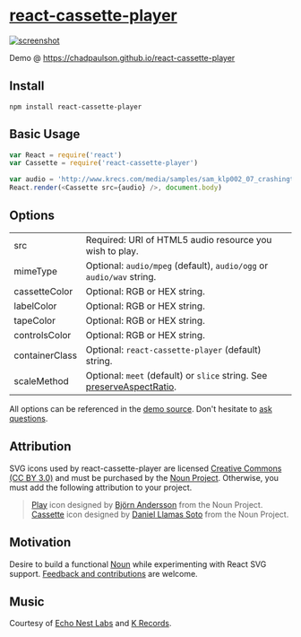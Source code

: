 # [react-cassette-player](https://chadpaulson.github.io/react-cassette-player)

[![screenshot](https://github.com/chadpaulson/react-cassette-player/raw/gh-pages/img/screenshot.png)](https://chadpaulson.github.io/react-cassette-player)

Demo @ https://chadpaulson.github.io/react-cassette-player

## Install

```
npm install react-cassette-player
```

## Basic Usage

```javascript
var React = require('react')
var Cassette = require('react-cassette-player')

var audio = 'http://www.krecs.com/media/samples/sam_klp002_07_crashingthrough.mp3'
React.render(<Cassette src={audio} />, document.body)
```

## Options

|          |                                                                                                                                                  |
|----------------|--------------------------------------------------------------------------------------------------------------------------------------------------|
| src            | Required: URI of HTML5 audio resource you wish to play.                                                                                          |
| mimeType       | Optional: `audio/mpeg` (default), `audio/ogg` or `audio/wav` string.                                                                             |
| cassetteColor  | Optional: RGB or HEX string.                                                                                                                     |
| labelColor     | Optional: RGB or HEX string.                                                                                                                     |
| tapeColor      | Optional: RGB or HEX string.                                                                                                                     |
| controlsColor  | Optional: RGB or HEX string.                                                                                                                     |
| containerClass | Optional: `react-cassette-player` (default) string.                                                                                                     |
| scaleMethod    | Optional: `meet` (default) or `slice` string. See [preserveAspectRatio](https://developer.mozilla.org/en-US/docs/Web/SVG/Attribute/preserveAspectRatio). |

All options can be referenced in the [demo source](https://github.com/chadpaulson/react-cassette-player/blob/gh-pages/src/demo.jsx). Don't hesitate to [ask questions](https://github.com/chadpaulson/react-cassette-player/issues/new).

## Attribution

SVG icons used by react-cassette-player are licensed [Creative Commons (CC BY 3.0)](https://creativecommons.org/licenses/by/3.0/us/) and must be purchased by the [Noun Project](http://thenounproject.com). Otherwise, you must add the following attribution to your project.

  > [Play](http://thenounproject.com/term/play/15109/) icon designed by [Björn Andersson](http://thenounproject.com/bjorna1/) from the Noun Project.
  > [Cassette](http://thenounproject.com/term/cassette/37972/) icon designed by [Daniel Llamas Soto](http://thenounproject.com/yamasoto/) from the Noun Project.


## Motivation

Desire to build a functional [Noun](http://thenounproject.com) while experimenting with React SVG support. [Feedback and contributions](https://github.com/chadpaulson/react-cassette-player/issues/new) are welcome.

## Music

Courtesy of [Echo Nest Labs](http://static.echonest.com/labs/) and [K Records](http://krecs.com).
